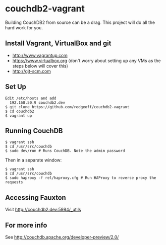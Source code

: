# couchdb2-vagrant

Building CouchDB2 from source can be a drag. This project will do all the hard work for you.


Install Vagrant, VirtualBox and git
---
* http://www.vagrantup.com
* https://www.virtualbox.org (don't worry about setting up any VMs as the steps below will cover this)
* http://git-scm.com


Set Up
---

    Edit /etc/hosts and add
      192.168.50.9 couchdb2.dev
    $ git clone https://github.com/redgeoff/couchdb2-vagrant
    $ cd couchdb2
    $ vagrant up


Running CouchDB
---

    $ vagrant ssh
    $ cd /usr/src/couchdb
    $ sudo dev/run # Runs CouchDB. Note the admin password

Then in a separate window:

    $ vagrant ssh
    $ cd /usr/src/couchdb
    $ sudo haproxy -f rel/haproxy.cfg # Run HAProxy to reverse proxy the requests


Accessing Fauxton
---

Visit http://couchdb2.dev:5984/_utils


For more info
---

See http://couchdb.apache.org/developer-preview/2.0/
